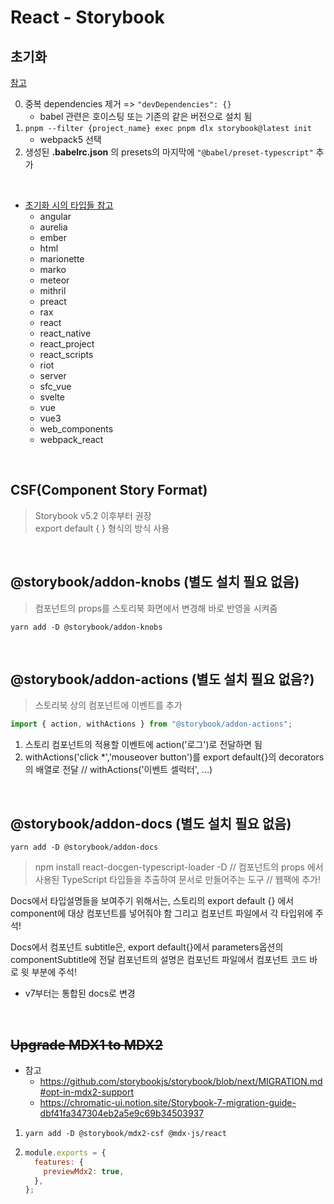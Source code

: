# React - Storybook

## 초기화

[참고](https://storybook.js.org/docs/react/get-started/install/)

0. 중복 dependencies 제거 => `"devDependencies": {}`
   - babel 관련은 호이스팅 또는 기존의 같은 버전으로 설치 됨
1. `pnpm --filter {project_name} exec pnpm dlx storybook@latest init`
   - webpack5 선택
2. 생성된 **.babelrc.json** 의 presets의 마지막에 `"@babel/preset-typescript"` 추가

<br />

- [초기화 시의 타입들 참고](https://github.com/storybookjs/storybook/blob/cf5749a099fc7671659624521dbd5473c830d05b/code/lib/cli/src/project_types.ts#L75)
  - angular
  - aurelia
  - ember
  - html
  - marionette
  - marko
  - meteor
  - mithril
  - preact
  - rax
  - react
  - react_native
  - react_project
  - react_scripts
  - riot
  - server
  - sfc_vue
  - svelte
  - vue
  - vue3
  - web_components
  - webpack_react

<br />

## CSF(Component Story Format)

> Storybook v5.2 이후부터 권장\
> export default { } 형식의 방식 사용

<br />

## @storybook/addon-knobs (별도 설치 필요 없음)

> 컴포넌트의 props를 스토리북 화면에서 변경해 바로 반영을 시켜줌

`yarn add -D @storybook/addon-knobs`

<br />

## @storybook/addon-actions (별도 설치 필요 없음?)

> 스토리북 상의 컴포넌트에 이벤트를 추가

```jsx
import { action, withActions } from "@storybook/addon-actions";
```

1. 스토리 컴포넌트의 적용할 이벤트에 action('로그')로 전달하면 됨
2. withActions('click \*','mouseover button')를 export default{}의 decorators의 배열로 전달
   // withActions('이벤트 셀럭터', ...)

<br />

## @storybook/addon-docs (별도 설치 필요 없음)

>

`yarn add -D @storybook/addon-docs`

> npm install react-docgen-typescript-loader -D
> // 컴포넌트의 props 에서 사용된 TypeScript 타입들을 추출하여 문서로 만들어주는 도구
> // 웹팩에 추가!

Docs에서 타입설명들을 보여주기 위해서는, 스토리의 export default {} 에서 component에 대상 컴포넌트를 넣어줘야 함
그리고 컴포넌트 파일에서 각 타입위에 주석!

Docs에서 컴포넌트 subtitle은, export default{}에서 parameters옵션의 componentSubtitle에 전달
컴포넌트의 설명은 컴포넌트 파일에서 컴포넌트 코드 바로 윗 부분에 주석!

- v7부터는 통합된 docs로 변경

<br />

## ~~Upgrade MDX1 to MDX2~~

- 참고
  - https://github.com/storybookjs/storybook/blob/next/MIGRATION.md#opt-in-mdx2-support
  - https://chromatic-ui.notion.site/Storybook-7-migration-guide-dbf41fa347304eb2a5e9c69b34503937

1. `yarn add -D @storybook/mdx2-csf @mdx-js/react`
2. ```javascript
   module.exports = {
     features: {
       previewMdx2: true,
     },
   };
   ```
